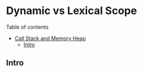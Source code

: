 # Dynamic vs Lexical Scope

Table of contents

- [Call Stack and Memory Heap](#call-stack-and-memory-heap)
  - [Intro](#intro)

## Intro
